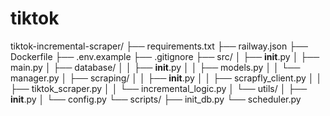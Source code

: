 # tiktok

tiktok-incremental-scraper/
├── requirements.txt
├── railway.json
├── Dockerfile
├── .env.example
├── .gitignore
├── src/
│   ├── __init__.py
│   ├── main.py
│   ├── database/
│   │   ├── __init__.py
│   │   ├── models.py
│   │   └── manager.py
│   ├── scraping/
│   │   ├── __init__.py
│   │   ├── scrapfly_client.py
│   │   ├── tiktok_scraper.py
│   │   └── incremental_logic.py
│   └── utils/
│       ├── __init__.py
│       └── config.py
└── scripts/
    ├── init_db.py
    └── scheduler.py
